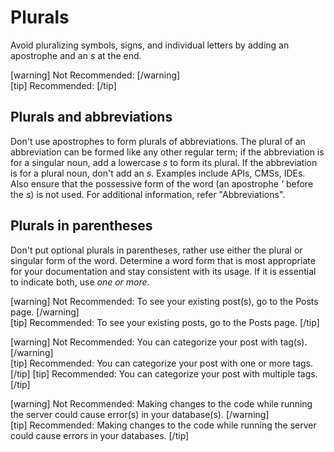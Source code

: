 # Plurals

Avoid pluralizing symbols, signs, and individual letters by adding an apostrophe and an *s* at the end.

[warning] Not Recommended:  [/warning]  
[tip] Recommended:  [/tip]


## Plurals and abbreviations

Don't use apostrophes to form plurals of abbreviations. The plural of an abbreviation can be formed like any other regular term; if the abbreviation is for a singular noun, add a lowercase *s* to form its plural. If the abbreviation is for a plural noun, don't add an *s*. Examples include APIs, CMSs, IDEs. Also ensure that the possessive form of the word (an apostrophe *'* before the *s*) is not used. For additional information, refer "Abbreviations".

## Plurals in parentheses

Don't put optional plurals in parentheses, rather use either the plural or singular form of the word. Determine a word form that is most appropriate for your documentation and stay consistent with its usage. If it is essential to indicate both, use *one or more*.

[warning] Not Recommended: To see your existing post(s), go to the Posts page. [/warning]  
[tip] Recommended: To see your existing posts, go to the Posts page. [/tip]

[warning] Not Recommended: You can categorize your post with tag(s). [/warning]  
[tip] Recommended: You can categorize your post with one or more tags. [/tip]
[tip] Recommended: You can categorize your post with multiple tags. [/tip]

[warning] Not Recommended: Making changes to the code while running the server could cause error(s) in your database(s). [/warning]  
[tip] Recommended: Making changes to the code while running the server could cause errors in your databases. [/tip]
